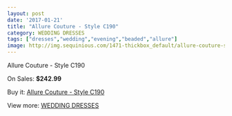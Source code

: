 ```yaml
---
layout: post
date: '2017-01-21'
title: "Allure Couture - Style C190"
category: WEDDING DRESSES
tags: ["dresses","wedding","evening","beaded","allure"]
image: http://img.sequinious.com/1471-thickbox_default/allure-couture-style-c190.jpg
---
```

Allure Couture - Style C190

On Sales: **$242.99**
<a href="https://www.sequinious.com/wedding-dresses/557-allure-couture-style-c190.html"><amp-img layout="responsive" width="600" height="600" src="//img.sequinious.com/1471-thickbox_default/allure-couture-style-c190.jpg" alt="Allure Couture - Style C190 0" /></a>
<a href="https://www.sequinious.com/wedding-dresses/557-allure-couture-style-c190.html"><amp-img layout="responsive" width="600" height="600" src="//img.sequinious.com/1472-thickbox_default/allure-couture-style-c190.jpg" alt="Allure Couture - Style C190 1" /></a>

Buy it: [Allure Couture - Style C190](https://www.sequinious.com/wedding-dresses/557-allure-couture-style-c190.html "Allure Couture - Style C190")

View more: [WEDDING DRESSES](https://www.sequinious.com/2-wedding-dresses "WEDDING DRESSES")